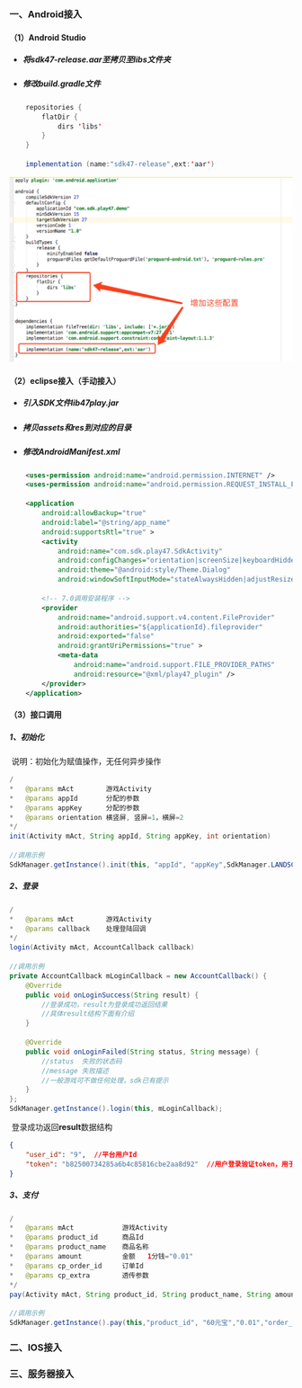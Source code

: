 ### 一、Android接入

#### （1）Android Studio

- ##### 将sdk47-release.aar至拷贝至libs文件夹

- ##### 修改build.gradle文件

```java
    repositories {
        flatDir {
            dirs 'libs'
        }
    }
   
    implementation (name:"sdk47-release",ext:'aar')
```



![](others/1.jpg)

#### （2）eclipse接入（手动接入）

- ##### 引入SDK文件lib47play.jar

- ##### 拷贝assets和res到对应的目录

- ##### 修改AndroidManifest.xml

```xml
	<uses-permission android:name="android.permission.INTERNET" />
	<uses-permission android:name="android.permission.REQUEST_INSTALL_PACKAGES" />
	
	<application
        android:allowBackup="true"
        android:label="@string/app_name"
        android:supportsRtl="true" >
        <activity
            android:name="com.sdk.play47.SdkActivity"
            android:configChanges="orientation|screenSize|keyboardHidden"
            android:theme="@android:style/Theme.Dialog"
            android:windowSoftInputMode="stateAlwaysHidden|adjustResize" />

        <!-- 7.0调用安装程序 -->
        <provider
            android:name="android.support.v4.content.FileProvider"
            android:authorities="${applicationId}.fileprovider"
            android:exported="false"
            android:grantUriPermissions="true" >
            <meta-data
                android:name="android.support.FILE_PROVIDER_PATHS"
                android:resource="@xml/play47_plugin" />
        </provider>
    </application>
```



#### （3）接口调用

##### 	1、初始化

​	说明：初始化为赋值操作，无任何异步操作

```java
/
*	@params mAct 		游戏Activity 
*	@params appId		分配的参数
*	@params appKey 		分配的参数
*	@params orientation 横竖屏, 竖屏=1，横屏=2
*/
init(Activity mAct, String appId, String appKey, int orientation)
    
//调用示例
SdkManager.getInstance().init(this, "appId", "appKey",SdkManager.LANDSCAPE);
```

##### 	2、登录

```java
/
*	@params mAct		游戏Activity 
*	@params callback	处理登陆回调
*/
login(Activity mAct, AccountCallback callback)
    
//调用示例
private AccountCallback mLoginCallback = new AccountCallback() {
    @Override
    public void onLoginSuccess(String result) {
        //登录成功，result为登录成功返回结果
        //具体result结构下面有介绍
    }

    @Override
    public void onLoginFailed(String status, String message) {
        //status  失败的状态码
        //message 失败描述
        //一般游戏可不做任何处理，sdk已有提示
    }
};
SdkManager.getInstance().login(this, mLoginCallback);
```

​	登录成功返回**result**数据结构

```json
{
    "user_id": "9",  //平台用户Id
    "token": "b82500734285a6b4c85816cbe2aa8d92"  //用户登录验证token，用于服务器校验
}
```

##### 	3、支付

```java
/
*	@params mAct			游戏Activity
*	@params product_id		商品Id
*	@params product_name	商品名称
*	@params amount			金额   1分钱="0.01"
*	@params cp_order_id		订单Id
*	@params cp_extra		透传参数
*/
pay(Activity mAct, String product_id, String product_name, String amount, String cp_order_id, String cp_extra)
    
//调用示例
SdkManager.getInstance().pay(this,"product_id", "60元宝","0.01","order_id_123455", "透传参数")
```

### 二、IOS接入

### 三、服务器接入

